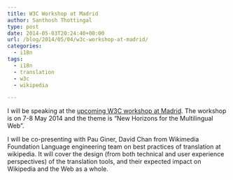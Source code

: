 ```yaml
---
title: W3C Workshop at Madrid
author: Santhosh Thottingal
type: post
date: 2014-05-03T20:24:40+00:00
url: /blog/2014/05/04/w3c-workshop-at-madrid/
categories:
  - i18n
tags:
  - i18n
  - translation
  - w3c
  - wikipedia

---
```

I will be speaking at the [upcoming W3C workshop at Madrid][1]. The workshop is on 7-8 May 2014 and the theme is &#8220;New Horizons for the Multilingual Web&#8221;.

I will be co-presenting with Pau Giner, David Chan from Wikimedia Foundation Language engineering team on best practices of translation at wikipedia. It will cover the design (from both technical and user experience perspectives) of the translation tools, and their expected impact on Wikipedia and the Web as a whole.

 [1]: http://www.multilingualweb.eu/documents/2014-madrid-workshop/2014-madrid-program